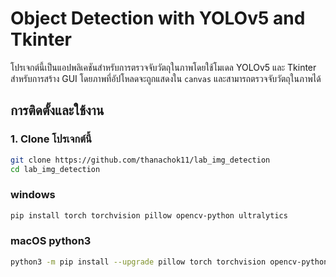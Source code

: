 # Object Detection with YOLOv5 and Tkinter

โปรเจกต์นี้เป็นแอปพลิเคชันสำหรับการตรวจจับวัตถุในภาพโดยใช้โมเดล YOLOv5 และ Tkinter สำหรับการสร้าง GUI โดยภาพที่อัปโหลดจะถูกแสดงใน `canvas` และสามารถตรวจจับวัตถุในภาพได้

## การติดตั้งและใช้งาน

### 1. Clone โปรเจกต์นี้

```bash
git clone https://github.com/thanachok11/lab_img_detection
cd lab_img_detection
```
### windows
```bash 
pip install torch torchvision pillow opencv-python ultralytics

```
### macOS python3
```bash 
python3 -m pip install --upgrade pillow torch torchvision opencv-python-headless ultralytics 

```

